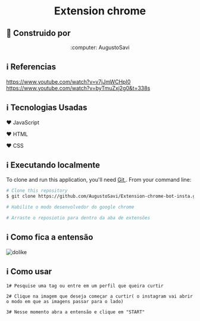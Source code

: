 <h1 align="center">
    Extension chrome 
</h1>

## :rocket: Construido por
<div align="center">
  :computer: AugustoSavi
</div>

## :information_source:  Referencias 
https://www.youtube.com/watch?v=v7jJmWCHpI0 <br>
https://www.youtube.com/watch?v=byTmuZxj2g0&t=338s

## :information_source:  Tecnologias Usadas

:heart: JavaScript

:heart: HTML

:heart: CSS

## :information_source: Executando localmente
To clone and run this application, you'll need [Git](https://git-scm.com),. From your command line:

```bash
# Clone this repository
$ git clone https://github.com/AugustoSavi/Extension-chrome-bot-insta.git

# Habilite o modo desenvolvedor do google chrome

# Arraste o reposiotio para dentro da aba de extensões 
```

## :information_source: Como fica a entensão
![dolike](https://user-images.githubusercontent.com/32443720/88189079-07767180-cc0f-11ea-98a6-31f8d8906e32.png)


## :information_source: Como usar
```
1# Pesquise uma tag ou entre em um perfil que queira curtir

2# Clique na imagem que deseja começar a curtir( o instagram vai abrir o modo em que as imagens passar para o lado)

3# Nesse momento abra a entensão e clique em "START"

```
